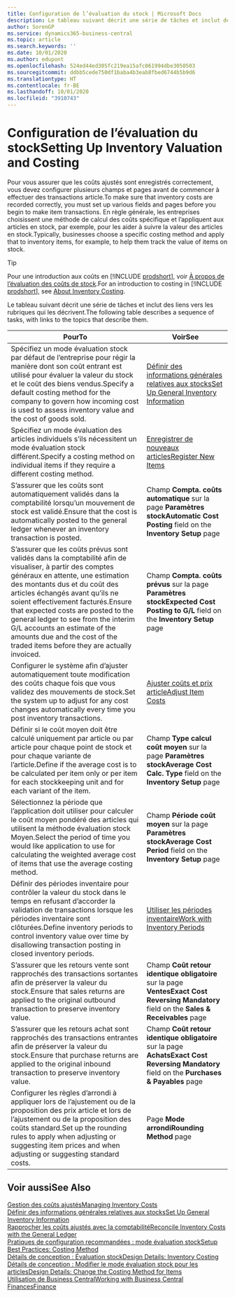 ```yaml
---
title: Configuration de l’évaluation du stock | Microsoft Docs
description: Le tableau suivant décrit une série de tâches et inclut des liens vers les rubriques qui les décrivent.
author: SorenGP
ms.service: dynamics365-business-central
ms.topic: article
ms.search.keywords: ''
ms.date: 10/01/2020
ms.author: edupont
ms.openlocfilehash: 524ed44ed305fc219ea15afc061994dbe3050503
ms.sourcegitcommit: ddbb5cede750df1baba4b3eab8fbed6744b5b9d6
ms.translationtype: HT
ms.contentlocale: fr-BE
ms.lasthandoff: 10/01/2020
ms.locfileid: "3910743"
---
```

# <a name="setting-up-inventory-valuation-and-costing"></a><span data-ttu-id="515cc-103">Configuration de l’évaluation du stock</span><span class="sxs-lookup"><span data-stu-id="515cc-103">Setting Up Inventory Valuation and Costing</span></span>

<span data-ttu-id="515cc-104">Pour vous assurer que les coûts ajustés sont enregistrés correctement, vous devez configurer plusieurs champs et pages avant de commencer à effectuer des transactions article.</span><span class="sxs-lookup"><span data-stu-id="515cc-104">To make sure that inventory costs are recorded correctly, you must set up various fields and pages before you begin to make item transactions.</span></span> <span data-ttu-id="515cc-105">En règle générale, les entreprises choisissent une méthode de calcul des coûts spécifique et l’appliquent aux articles en stock, par exemple, pour les aider à suivre la valeur des articles en stock.</span><span class="sxs-lookup"><span data-stu-id="515cc-105">Typically, businesses choose a specific costing method and apply that to inventory items, for example, to help them track the value of items on stock.</span></span>  

> [!TIP]
> <span data-ttu-id="515cc-106">Pour une introduction aux coûts en [!INCLUDE [prodshort](includes/prodshort.md)], voir [À propos de l’évaluation des coûts de stock](finance-learn-about-costing.md).</span><span class="sxs-lookup"><span data-stu-id="515cc-106">For an introduction to costing in [!INCLUDE [prodshort](includes/prodshort.md)], see [About Inventory Costing](finance-learn-about-costing.md).</span></span>

<span data-ttu-id="515cc-107">Le tableau suivant décrit une série de tâches et inclut des liens vers les rubriques qui les décrivent.</span><span class="sxs-lookup"><span data-stu-id="515cc-107">The following table describes a sequence of tasks, with links to the topics that describe them.</span></span>

|<span data-ttu-id="515cc-108">**Pour**</span><span class="sxs-lookup"><span data-stu-id="515cc-108">**To**</span></span>|<span data-ttu-id="515cc-109">**Voir**</span><span class="sxs-lookup"><span data-stu-id="515cc-109">**See**</span></span>|  
|------------|-------------|
|<span data-ttu-id="515cc-110">Spécifiez un mode évaluation stock par défaut de l’entreprise pour régir la manière dont son coût entrant est utilisé pour évaluer la valeur du stock et le coût des biens vendus.</span><span class="sxs-lookup"><span data-stu-id="515cc-110">Specify a default costing method for the company to govern how incoming cost is used to assess inventory value and the cost of goods sold.</span></span>|[<span data-ttu-id="515cc-111">Définir des informations générales relatives aux stocks</span><span class="sxs-lookup"><span data-stu-id="515cc-111">Set Up General Inventory Information</span></span>](inventory-how-setup-general.md)|  
|<span data-ttu-id="515cc-112">Spécifiez un mode évaluation des articles individuels s’ils nécessitent un mode évaluation stock différent.</span><span class="sxs-lookup"><span data-stu-id="515cc-112">Specify a costing method on individual items if they require a different costing method.</span></span>|[<span data-ttu-id="515cc-113">Enregistrer de nouveaux articles</span><span class="sxs-lookup"><span data-stu-id="515cc-113">Register New Items</span></span>](inventory-how-register-new-items.md)|  
|<span data-ttu-id="515cc-114">S’assurer que les coûts sont automatiquement validés dans la comptabilité lorsqu’un mouvement de stock est validé.</span><span class="sxs-lookup"><span data-stu-id="515cc-114">Ensure that the cost is automatically posted to the general ledger whenever an inventory transaction is posted.</span></span>|<span data-ttu-id="515cc-115">Champ **Compta. coûts automatique** sur la page **Paramètres stock**</span><span class="sxs-lookup"><span data-stu-id="515cc-115">**Automatic Cost Posting** field on the **Inventory Setup** page</span></span>|  
|<span data-ttu-id="515cc-116">S’assurer que les coûts prévus sont validés dans la comptabilité afin de visualiser, à partir des comptes généraux en attente, une estimation des montants dus et du coût des articles échangés avant qu’ils ne soient effectivement facturés.</span><span class="sxs-lookup"><span data-stu-id="515cc-116">Ensure that expected costs are posted to the general ledger to see from the interim G/L accounts an estimate of the amounts due and the cost of the traded items before they are actually invoiced.</span></span>|<span data-ttu-id="515cc-117">Champ **Compta. coûts prévus** sur la page **Paramètres stock**</span><span class="sxs-lookup"><span data-stu-id="515cc-117">**Expected Cost Posting to G/L** field on the **Inventory Setup** page</span></span>|  
|<span data-ttu-id="515cc-118">Configurer le système afin d’ajuster automatiquement toute modification des coûts chaque fois que vous validez des mouvements de stock.</span><span class="sxs-lookup"><span data-stu-id="515cc-118">Set the system up to adjust for any cost changes automatically every time you post inventory transactions.</span></span>|[<span data-ttu-id="515cc-119">Ajuster coûts et prix article</span><span class="sxs-lookup"><span data-stu-id="515cc-119">Adjust Item Costs</span></span>](inventory-how-adjust-item-costs.md)|  
|<span data-ttu-id="515cc-120">Définir si le coût moyen doit être calculé uniquement par article ou par article pour chaque point de stock et pour chaque variante de l’article.</span><span class="sxs-lookup"><span data-stu-id="515cc-120">Define if the average cost is to be calculated per item only or per item for each stockkeeping unit and for each variant of the item.</span></span>|<span data-ttu-id="515cc-121">Champ **Type calcul coût moyen** sur la page **Paramètres stock**</span><span class="sxs-lookup"><span data-stu-id="515cc-121">**Average Cost Calc. Type** field on the **Inventory Setup** page</span></span>|  
|<span data-ttu-id="515cc-122">Sélectionnez la période que l’application doit utiliser pour calculer le coût moyen pondéré des articles qui utilisent la méthode évaluation stock Moyen.</span><span class="sxs-lookup"><span data-stu-id="515cc-122">Select the period of time you would like application to use for calculating the weighted average cost of items that use the average costing method.</span></span>|<span data-ttu-id="515cc-123">Champ **Période coût moyen** sur la page **Paramètres stock**</span><span class="sxs-lookup"><span data-stu-id="515cc-123">**Average Cost Period** field on the **Inventory Setup** page</span></span>|  
|<span data-ttu-id="515cc-124">Définir des périodes inventaire pour contrôler la valeur du stock dans le temps en refusant d’accorder la validation de transactions lorsque les périodes inventaire sont clôturées.</span><span class="sxs-lookup"><span data-stu-id="515cc-124">Define inventory periods to control inventory value over time by disallowing transaction posting in closed inventory periods.</span></span>|[<span data-ttu-id="515cc-125">Utiliser les périodes inventaire</span><span class="sxs-lookup"><span data-stu-id="515cc-125">Work with Inventory Periods</span></span>](finance-how-to-work-with-inventory-periods.md)|  
|<span data-ttu-id="515cc-126">S’assurer que les retours vente sont rapprochés des transactions sortantes afin de préserver la valeur du stock.</span><span class="sxs-lookup"><span data-stu-id="515cc-126">Ensure that sales returns are applied to the original outbound transaction to preserve inventory value.</span></span>|<span data-ttu-id="515cc-127">Champ **Coût retour identique obligatoire** sur la page **Ventes**</span><span class="sxs-lookup"><span data-stu-id="515cc-127">**Exact Cost Reversing Mandatory** field on the **Sales & Receivables** page</span></span>|  
|<span data-ttu-id="515cc-128">S’assurer que les retours achat sont rapprochés des transactions entrantes afin de préserver la valeur du stock.</span><span class="sxs-lookup"><span data-stu-id="515cc-128">Ensure that purchase returns are applied to the original inbound transaction to preserve inventory value.</span></span>|<span data-ttu-id="515cc-129">Champ **Coût retour identique obligatoire** sur la page **Achats**</span><span class="sxs-lookup"><span data-stu-id="515cc-129">**Exact Cost Reversing Mandatory** field on the **Purchases & Payables** page</span></span>|
|<span data-ttu-id="515cc-130">Configurer les règles d’arrondi à appliquer lors de l’ajustement ou de la proposition des prix article et lors de l’ajustement ou de la proposition des coûts standard.</span><span class="sxs-lookup"><span data-stu-id="515cc-130">Set up the rounding rules to apply when adjusting or suggesting item prices and when adjusting or suggesting standard costs.</span></span>|<span data-ttu-id="515cc-131">Page **Mode arrondi**</span><span class="sxs-lookup"><span data-stu-id="515cc-131">**Rounding Method** page</span></span>|  

## <a name="see-also"></a><span data-ttu-id="515cc-132">Voir aussi</span><span class="sxs-lookup"><span data-stu-id="515cc-132">See Also</span></span>

[<span data-ttu-id="515cc-133">Gestion des coûts ajustés</span><span class="sxs-lookup"><span data-stu-id="515cc-133">Managing Inventory Costs</span></span>](finance-manage-inventory-costs.md)  
[<span data-ttu-id="515cc-134">Définir des informations générales relatives aux stocks</span><span class="sxs-lookup"><span data-stu-id="515cc-134">Set Up General Inventory Information</span></span>](inventory-how-setup-general.md)  
[<span data-ttu-id="515cc-135">Rapprocher les coûts ajustés avec la comptabilité</span><span class="sxs-lookup"><span data-stu-id="515cc-135">Reconcile Inventory Costs with the General Ledger</span></span>](finance-how-to-post-inventory-costs-to-the-general-ledger.md)  
[<span data-ttu-id="515cc-136">Pratiques de configuration recommandées : mode évaluation stock</span><span class="sxs-lookup"><span data-stu-id="515cc-136">Setup Best Practices: Costing Method</span></span>](setup-best-practices-costing-method.md)  
[<span data-ttu-id="515cc-137">Détails de conception : Évaluation stock</span><span class="sxs-lookup"><span data-stu-id="515cc-137">Design Details: Inventory Costing</span></span>](design-details-inventory-costing.md)  
[<span data-ttu-id="515cc-138">Détails de conception : Modifier le mode évaluation stock pour les articles</span><span class="sxs-lookup"><span data-stu-id="515cc-138">Design Details: Change the Costing Method for Items</span></span>](design-details-changing-costing-methods.md)  
[<span data-ttu-id="515cc-139">Utilisation de Business Central</span><span class="sxs-lookup"><span data-stu-id="515cc-139">Working with Business Central</span></span>](ui-work-product.md)  
[<span data-ttu-id="515cc-140">Finances</span><span class="sxs-lookup"><span data-stu-id="515cc-140">Finance</span></span>](finance.md)  
